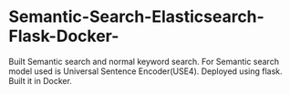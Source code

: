 # Semantic-Search-Elasticsearch-Flask-Docker-
Built Semantic search and normal keyword search. For Semantic search model used is Universal Sentence Encoder(USE4). Deployed using flask. Built it in Docker.
